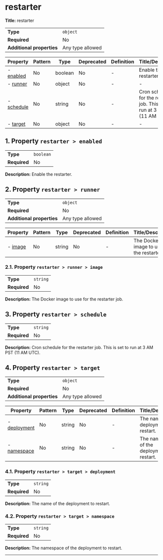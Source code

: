 # restarter

**Title:** restarter

|                           |                  |
| ------------------------- | ---------------- |
| **Type**                  | `object`         |
| **Required**              | No               |
| **Additional properties** | Any type allowed |

| Property                 | Pattern | Type    | Deprecated | Definition | Title/Description                                                                |
| ------------------------ | ------- | ------- | ---------- | ---------- | -------------------------------------------------------------------------------- |
| - [enabled](#enabled )   | No      | boolean | No         | -          | Enable the restarter.                                                            |
| - [runner](#runner )     | No      | object  | No         | -          | -                                                                                |
| - [schedule](#schedule ) | No      | string  | No         | -          | Cron schedule for the restarter job. This is set to run at 3 AM PST (11 AM UTC). |
| - [target](#target )     | No      | object  | No         | -          | -                                                                                |

## <a name="enabled"></a>1. Property `restarter > enabled`

|              |           |
| ------------ | --------- |
| **Type**     | `boolean` |
| **Required** | No        |

**Description:** Enable the restarter.

## <a name="runner"></a>2. Property `restarter > runner`

|                           |                  |
| ------------------------- | ---------------- |
| **Type**                  | `object`         |
| **Required**              | No               |
| **Additional properties** | Any type allowed |

| Property                  | Pattern | Type   | Deprecated | Definition | Title/Description                              |
| ------------------------- | ------- | ------ | ---------- | ---------- | ---------------------------------------------- |
| - [image](#runner_image ) | No      | string | No         | -          | The Docker image to use for the restarter job. |

### <a name="runner_image"></a>2.1. Property `restarter > runner > image`

|              |          |
| ------------ | -------- |
| **Type**     | `string` |
| **Required** | No       |

**Description:** The Docker image to use for the restarter job.

## <a name="schedule"></a>3. Property `restarter > schedule`

|              |          |
| ------------ | -------- |
| **Type**     | `string` |
| **Required** | No       |

**Description:** Cron schedule for the restarter job. This is set to run at 3 AM PST (11 AM UTC).

## <a name="target"></a>4. Property `restarter > target`

|                           |                  |
| ------------------------- | ---------------- |
| **Type**                  | `object`         |
| **Required**              | No               |
| **Additional properties** | Any type allowed |

| Property                            | Pattern | Type   | Deprecated | Definition | Title/Description                           |
| ----------------------------------- | ------- | ------ | ---------- | ---------- | ------------------------------------------- |
| - [deployment](#target_deployment ) | No      | string | No         | -          | The name of the deployment to restart.      |
| - [namespace](#target_namespace )   | No      | string | No         | -          | The namespace of the deployment to restart. |

### <a name="target_deployment"></a>4.1. Property `restarter > target > deployment`

|              |          |
| ------------ | -------- |
| **Type**     | `string` |
| **Required** | No       |

**Description:** The name of the deployment to restart.

### <a name="target_namespace"></a>4.2. Property `restarter > target > namespace`

|              |          |
| ------------ | -------- |
| **Type**     | `string` |
| **Required** | No       |

**Description:** The namespace of the deployment to restart.

----------------------------------------------------------------------------------------------------------------------------
